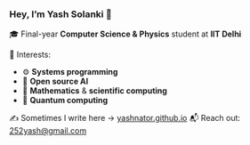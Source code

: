 ### Hey, I’m Yash Solanki 👋

🎓 Final-year **Computer Science & Physics** student at **IIT Delhi**  

🚀 Interests:
- ⚙️ **Systems programming**
- 🧬 **Open source AI**
- 📐 **Mathematics** & **scientific computing**
- 🧊 **Quantum computing**

✍️ Sometimes I write here → [yashnator.github.io](https://yashnator.github.io)
📬 Reach out: [252yash@gmail.com](mailto:252yash@gmail.com)
